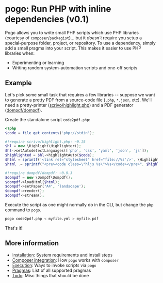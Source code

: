 # pogo: Run PHP with inline dependencies (v0.1)

Pogo allows you to write small PHP scripts which use PHP libraries (courtesy
of `composer`/`packagist`)...  but it *doesn't* require you setup a
special-purpose folder, project, or repository.  To use a dependency, simply
add a small pragma into your script.  This makes it easier to use PHP
libraries when:

* Experimenting or learning
* Writing random system-automation scripts and one-off scripts

## Example

Let's pick some small task that requires a few libraries -- suppose we want
to generate a pretty PDF from a source-code file (`.php`, `*.json`, etc).
We'll need a pretty-printer ([scrivo/highlight.php](https://github.com/scrivo/highlight.php))
and a PDF generator ([dompdf/dompdf](https://github.com/dompdf/dompdf)).

Create the standalone script `code2pdf.php`:

```php
<?php
$code = file_get_contents('php://stdin');

#!require scrivo/highlight.php: ~9.15
$hl = new \Highlight\Highlighter();
$hl->setAutodetectLanguages(['php', 'css', 'yaml', 'json', 'js']);
$highlighted = $hl->highlightAuto($code);
$html = sprintf('<link rel="stylesheet" href="file://%s"/>', \HighlightUtilities\getStyleSheetPath('sunburst.css'));
$html .= sprintf("<pre><code class=\"hljs %s\">%s</code></pre>", $highlighted->language, $highlighted->value);

#!require dompdf/dompdf: ~0.8.3
$dompdf = new \Dompdf\Dompdf();
$dompdf->loadHtml($html);
$dompdf->setPaper('A4', 'landscape');
$dompdf->render();
$dompdf->stream();
```

Execute the script as one might normally do in the CLI, but change the `php` command to `pogo`.

```bash
pogo code2pdf.php < myfile.yml > myfile.pdf
```

That's it!

## More information

* [Installation](docs/install.md): System requirements and install steps
* [Composer integration](docs/composer.md): How `pogo` works with `composer`
* [Execution](docs/exec.md): Ways to invoke scripts via `pogo`
* [Pragmas](docs/pragmas.md): List of all supported pragmas
* [Todo](docs/todo.md): Misc things that should be done
